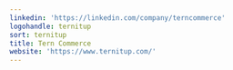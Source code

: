 ```yaml
---
linkedin: 'https://linkedin.com/company/terncommerce'
logohandle: ternitup
sort: ternitup
title: Tern Commerce
website: 'https://www.ternitup.com/'
---
```

